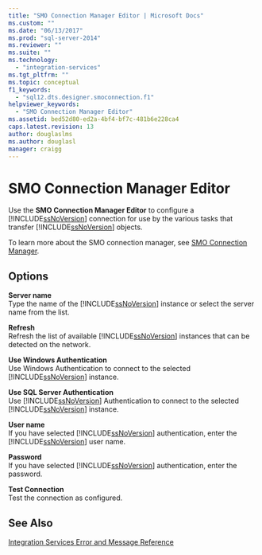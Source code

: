```yaml
---
title: "SMO Connection Manager Editor | Microsoft Docs"
ms.custom: ""
ms.date: "06/13/2017"
ms.prod: "sql-server-2014"
ms.reviewer: ""
ms.suite: ""
ms.technology: 
  - "integration-services"
ms.tgt_pltfrm: ""
ms.topic: conceptual
f1_keywords: 
  - "sql12.dts.designer.smoconnection.f1"
helpviewer_keywords: 
  - "SMO Connection Manager Editor"
ms.assetid: bed52d80-ed2a-4bf4-bf7c-481b6e228ca4
caps.latest.revision: 13
author: douglaslms
ms.author: douglasl
manager: craigg
---
```

# SMO Connection Manager Editor
  Use the **SMO Connection Manager Editor** to configure a [!INCLUDE[ssNoVersion](../includes/ssnoversion-md.md)] connection for use by the various tasks that transfer [!INCLUDE[ssNoVersion](../includes/ssnoversion-md.md)] objects.  
  
 To learn more about the SMO connection manager, see [SMO Connection Manager](connection-manager/smo-connection-manager.md).  
  
## Options  
 **Server name**  
 Type the name of the [!INCLUDE[ssNoVersion](../includes/ssnoversion-md.md)] instance or select the server name from the list.  
  
 **Refresh**  
 Refresh the list of available [!INCLUDE[ssNoVersion](../includes/ssnoversion-md.md)] instances that can be detected on the network.  
  
 **Use Windows Authentication**  
 Use Windows Authentication to connect to the selected [!INCLUDE[ssNoVersion](../includes/ssnoversion-md.md)] instance.  
  
 **Use SQL Server Authentication**  
 Use [!INCLUDE[ssNoVersion](../includes/ssnoversion-md.md)] Authentication to connect to the selected [!INCLUDE[ssNoVersion](../includes/ssnoversion-md.md)] instance.  
  
 **User name**  
 If you have selected [!INCLUDE[ssNoVersion](../includes/ssnoversion-md.md)] authentication, enter the [!INCLUDE[ssNoVersion](../includes/ssnoversion-md.md)] user name.  
  
 **Password**  
 If you have selected [!INCLUDE[ssNoVersion](../includes/ssnoversion-md.md)] authentication, enter the password.  
  
 **Test Connection**  
 Test the connection as configured.  
  
## See Also  
 [Integration Services Error and Message Reference](../../2014/integration-services/integration-services-error-and-message-reference.md)  
  
  
